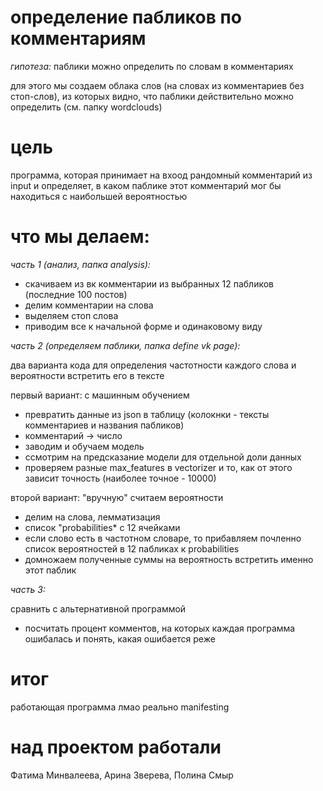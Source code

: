# определение пабликов по комментариям 

*гипотеза:* паблики можно определить по словам в комментариях


для этого мы создаем облака слов (на словах из комментариев без стоп-слов), из которых видно, что паблики действительно можно определить (см. папку wordclouds)

# цель

программа, которая принимает на вхоод рандомный комментарий из input и определяет, в каком паблике этот комментарий мог бы находиться  с наибольшей вероятностью
# что мы делаем:
*часть 1 (анализ, папка analysis):*
  - скачиваем из вк комментарии из выбранных 12 пабликов (последние 100 постов)
  - делим комментарии на слова
  - выделяем стоп слова
  - приводим все к начальной форме и одинаковому виду

*часть 2 (определяем паблики, папка define vk page):*


два варианта кода для определения частотности каждого слова и вероятности встретить его в тексте

 
первый вариант: с машинным обучением
* превратить данные из json в таблицу (колокнки - тексты комментариев и названия пабликов)
* комментарий -> число
* заводим и обучаем модель
* ссмотрим на предсказание модели для отдельной доли данных
* проверяем разные max_features в vectorizer и то, как от этого зависит точность (наиболее точное - 10000)

второй вариант: "вручную" считаем вероятности
* делим на слова, лемматизация
* список "probabilities* с 12 ячейками
* если слово есть в частотном словаре, то прибавляем почленно список вероятностей в 12 пабликах к probabilities
* домножаем полученные суммы на вероятность встретить именно этот паблик

*часть 3:*


сравнить с альтернативной программой
* посчитать процент комментов, на которых каждая программа ошибалась и понять, какая ошибается реже

# итог


работающая программа лмао реально manifesting

# над проектом работали
َФатима Минвалеева, Арина Зверева, Полина Смыр
